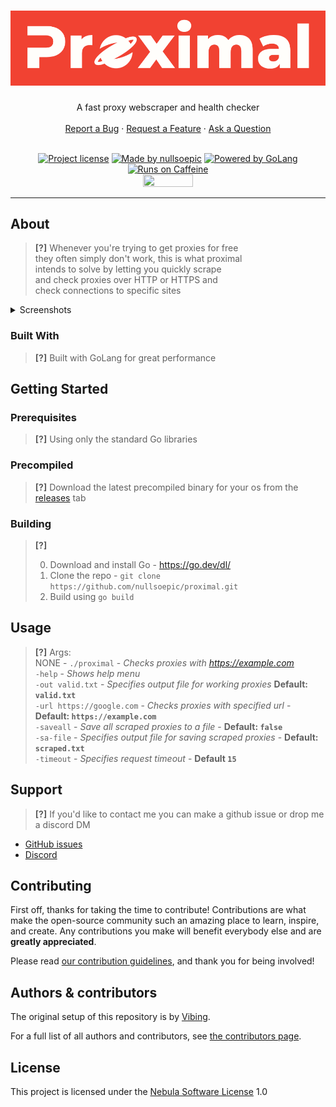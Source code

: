 <h1 align="center">
  <a href="https://github.com/nullsoepic/proximal">
    <img src="docs/images/proximal.png" alt="Logo">
  </a>
</h1>

<div align="center">
  A fast proxy webscraper and health checker
  <br />
  <br />
  <a href="https://github.com/nullsoepic/proximal/issues/new?assignees=&labels=bug&template=01_BUG_REPORT.md&title=bug%3A+">Report a Bug</a>
  ·
  <a href="https://github.com/nullsoepic/proximal/issues/new?assignees=&labels=enhancement&template=02_FEATURE_REQUEST.md&title=feat%3A+">Request a Feature</a>
  ·
  <a href="https://github.com/nullsoepic/proximal/issues/new?assignees=&labels=question&template=04_SUPPORT_QUESTION.md&title=support%3A+">Ask a Question</a>
</div>

<div align="center">
<br />

[![Project license](https://img.shields.io/badge/License-Nebula-380081.svg?style=for-the-badge)](LICENSE)
[![Made by nullsoepic](https://img.shields.io/badge/made%20by-nullsoepic-ff1414.svg?style=for-the-badge)](https://github.com/nullsoepic)
[![Powered by GoLang](https://img.shields.io/badge/powered%20by-GoLang-10D7EC.svg?style=for-the-badge)](https://github.com/nullsoepic)
[![Runs on Caffeine](https://img.shields.io/badge/runs%20on-Caffeine☕-463717.svg?style=for-the-badge)](https://github.com/nullsoepic)
<br>
<a href="https://ko-fi.com/vibing"><img src="https://storage.ko-fi.com/cdn/brandasset/kofi_button_blue.png" width="40%" height="40%"></a>


</div>



---

## About

> **[?]**
> Whenever you're trying to get proxies for free  <br>
> they often simply don't work, this is what proximal  <br>
> intends to solve by letting you quickly scrape  <br>
> and check proxies over HTTP or HTTPS and  <br>
> check connections to specific sites  <br>

<details>
<summary>Screenshots</summary>
<br>
  

|                               Help Menu                              |                               Startup Info                               |
| :------------------------------------------------------------------: | :----------------------------------------------------------------------: |
| <img src="docs/images/help-menu.png" title="Home Page" width="100%"> | <img src="docs/images/startup-info.png" title="Login Page" width="100%"> |

</details>

### Built With

> **[?]**
> Built with GoLang for great performance

## Getting Started

### Prerequisites

> **[?]**
> Using only the standard Go libraries

### Precompiled

> **[?]**
> Download the latest precompiled binary for your os from the [releases](https://github.com/nullsoepic/proximal/releases/latest) tab

### Building

> **[?]**
> 
> 0. Download and install Go - https://go.dev/dl/
> 1. Clone the repo - `git clone https://github.com/nullsoepic/proximal.git`
> 2. Build using `go build`

## Usage

> **[?]** Args: <br>
> NONE - `./proximal` - *Checks proxies with https://example.com* <br>
> `-help` - *Shows help menu* <br>
> `-out valid.txt` - *Specifies output file for working proxies* **Default: `valid.txt`** <br>
> `-url https://google.com` - *Checks proxies with specified url* - **Default: `https://example.com`** <br>
> `-saveall` - *Save all scraped proxies to a file* - **Default: `false`** <br>
> `-sa-file` - *Specifies output file for saving scraped proxies* - **Default: `scraped.txt`** <br>
> `-timeout` - *Specifies request timeout* - **Default `15`** <br>

## Support

> **[?]**
> If you'd like to contact me you can make a github issue or drop me a discord DM

- [GitHub issues](https://github.com/nullsoepic/proximal/issues/new?assignees=&labels=question&template=04_SUPPORT_QUESTION.md&title=support%3A+)
- [Discord](https://discord.com/users/706514153916858400)


## Contributing

First off, thanks for taking the time to contribute! Contributions are what make the open-source community such an amazing place to learn, inspire, and create. Any contributions you make will benefit everybody else and are **greatly appreciated**.


Please read [our contribution guidelines](docs/CONTRIBUTING.md), and thank you for being involved!

## Authors & contributors

The original setup of this repository is by [Vibing](https://github.com/nullsoepic).

For a full list of all authors and contributors, see [the contributors page](https://github.com/nullsoepic/proximal/contributors).


## License

This project is licensed under the [Nebula Software License](LICENSE) 1.0
